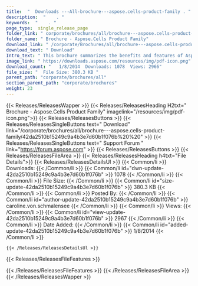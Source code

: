 ```yaml
---
title:  "  Downloads ---All-brochure---aspose.cells-product-family . " 
description:  "    . " 
keywords:  "    . " 
page_type:  single_release_page
folder_link: " corporate/brochures/all/brochure---aspose.cells-product-family/"
folder_name: " Brochure - Aspose.Cells Product Family"
download_link: " /corporate/Brochures/all/brochure---aspose.cells-product-family/42da2510b15249c9a4b3e7d60b1f076b"
download_text: " Download"
Intro_text: " This brochure summarizes the benefits and features of Aspose.Cells across all su..."
image_link: " https://downloads.aspose.com/resources/img/pdf-icon.png"
download_count: "   1/8/2014  Downloads: 1078  Views: 2966"
file_size: "  File Size: 380.3 KB "
parent_path: "corporate/brochures/all"
section_parent_path: "corporate/brochures"
weight: 23 
---
```


{{< Releases/ReleasesWapper >}}
  {{< Releases/ReleasesHeading H2txt=" Brochure - Aspose.Cells Product Family" imagelink="/resources/img/pdf-icon.png">}}
  {{< Releases/ReleasesButtons >}}
    {{< Releases/ReleasesSingleButtons text=" Download" link="/corporate/brochures/all/brochure---aspose.cells-product-family/42da2510b15249c9a4b3e7d60b1f076b%20%20" >}}
    {{< Releases/ReleasesSingleButtons text=" Support Forum " link="https://forum.aspose.com" >}}
  {{< Releases/ReleasesButtons >}}
  {{< Releases/ReleasesFileArea >}}
    {{< Releases/ReleasesHeading h4txt="File Details">}}
    {{< Releases/ReleasesDetailsUl >}}
            {{< Common/li  >}} Downloads: {{< /Common/li >}} 
      {{< Common/li id="dwn-update-42da2510b15249c9a4b3e7d60b1f076b" >}} 1078 {{< /Common/li >}} 
      {{< Common/li  >}} File Size: {{< /Common/li >}} 
      {{< Common/li id="size-update-42da2510b15249c9a4b3e7d60b1f076b" >}} 380.3 KB {{< /Common/li >}} 
      {{< Common/li  >}} Posted By: {{< /Common/li >}} 
      {{< Common/li id="author-update-42da2510b15249c9a4b3e7d60b1f076b" >}} caroline.von.schmalensee {{< /Common/li >}} 
      {{< Common/li  >}} Views: {{< /Common/li >}} 
      {{< Common/li id="view-update-42da2510b15249c9a4b3e7d60b1f076b" >}} 2967 {{< /Common/li >}} 
      {{< Common/li  >}} Date Added: {{< /Common/li >}} 
      {{< Common/li id="added-update-42da2510b15249c9a4b3e7d60b1f076b" >}} 1/8/2014 {{< /Common/li >}} 

    {{< /Releases/ReleasesDetailsUl >}}

  {{< Releases/ReleasesFileFeatures >}}
      
  {{< /Releases/ReleasesFileFeatures >}}
 {{< /Releases/ReleasesFileArea >}}
{{< /Releases/ReleasesWapper >}}


